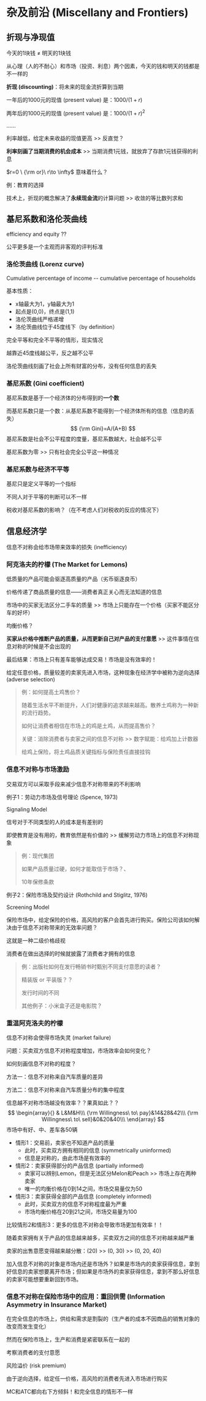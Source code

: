 # 杂及前沿 (Miscellany and Frontiers)

## 折现与净现值

今天的1块钱 $\neq$ 明天的1块钱

从心理（人的不耐心）和市场（投资、利息）两个因素，今天的钱和明天的钱都是不一样的

**折现 (discounting)**：将未来的现金流折算到当期

一年后的1000元的现值 (present value) 是：$1000/(1+r)$

两年后的1000元的现值 (present value) 是：$1000/(1+r)^2$

......

利率越低，给定未来收益的现值更高 >> 反直觉？

**利率刻画了当期消费的机会成本** >> 当期消费1元钱，就放弃了存款1元钱获得的利息

$r=0 \ {\rm or}\ r\to \infty$ 意味着什么？

例：教育的选择

技术上，折现的概念解决了**永续现金流**的计算问题 >> 收敛的等比数列求和

## 基尼系数和洛伦茨曲线

efficiency and equity ??

公平更多是一个主观而非客观的评判标准

### 洛伦茨曲线 (Lorenz curve)

Cumulative percentage of income -- cumulative percentage of households

基本性质：

- x轴最大为1，y轴最大为1
- 起点是(0,0)，终点是(1,1)
- 洛伦茨曲线严格递增
- 洛伦茨曲线位于45度线下（by definition）

完全平等和完全不平等的情形，现实情况

越靠近45度线越公平，反之越不公平

洛伦茨曲线刻画了社会上所有财富的分布，没有任何信息的丢失

### 基尼系数 (Gini coefficient)

基尼系数是基于一个经济体的分布得到的**一个数**

而基尼系数只是一个数：从基尼系数不能得到一个经济体所有的信息（信息的丢失）
$$
{\rm Gini}=A/(A+B)
$$
基尼系数是社会不公平程度的度量，基尼系数越大，社会越不公平

基尼系数为零 >> 只有社会完全公平这一种情况

### 基尼系数与经济不平等

基尼只是定义平等的一个指标

不同人对于平等的判断可以不一样

税收对基尼系数的影响？（在不考虑人们对税收的反应的情况下）

## 信息经济学

信息不对称会给市场带来效率的损失 (inefficiency)

### 阿克洛夫的柠檬 (The Market for Lemons)

低质量的产品可能会驱逐高质量的产品（劣币驱逐良币）

价格传递了商品质量的信息——消费者真正关心而无法知道的信息

市场中的买家无法区分二手车的质量 >> 市场上只能存在一个价格（买家不能区分车的好坏）

均衡价格？

**买家从价格中推断产品的质量，从而更新自己对产品的支付意愿** >> 这件事情在信息对称的时候是不会出现的

最后结果：市场上只有差车能够达成交易！市场是没有效率的！

给定任意价格，质量较差的卖家先进⼊市场，这种现象在经济学中被称为逆向选择 (adverse selection)

> 例：如何提高土鸡售价？
>
> 随着生活水平不断提升，人们对健康的追求越来越高。散养土鸡称为一种新的流行趋势。
>
> 如何让消费者相信在市场上的鸡是土鸡，从而提高售价？
>
> 关键：消除消费者与卖家之间的信息不对称 >> 数字赋能：给鸡加上计数器
>
> 给鸡上保险，将土鸡品质关键指标与保险责任直接挂钩

### 信息不对称与市场激励

交易双方可以采取手段来减少信息不对称带来的不利影响

例⼦1：劳动⼒市场及信号理论 (Spence, 1973)

Signaling Model

信号对于不同类型的人的成本是有差别的

即使教育是没有用的，教育依然是有价值的 >> 缓解劳动力市场上的信息不对称现象

> 例：现代集团
>
> 如果产品质量过硬，如何才能取信于市场？、
>
> 10年保修条款

例子2：保险市场及契约设计 (Rothchild and Stiglitz, 1976)

Screening Model

保险市场中，给定保险的价格，高风险的客户会首先进行购买。保险公司该如何解决由于信息不对称带来的无效率问题？

这就是一种二级价格歧视

消费者在做出选择的时候就披露了消费者才拥有的信息

> 例：出版社如何在发行畅销书时甄别不同支付意愿的读者？
>
> 精装版 or 平装版？？
>
> 发行时间的不同
>
> 其他例子：小米盒子还是电影院？

### 重温阿克洛夫的柠檬

信息不对称会使得市场失灵 (market failure)

问题：买卖双方信息不对称程度增加，市场效率会如何变化？

如何刻画信息不对称的程度？

方法一：信息不对称来自汽车质量的差异

⽅法⼆：信息不对称来自汽车质量分布的集中程度

信息越不对称市场越没有效率？？果真如此？？
$$
\begin{array}{}
& L&M&H\\\
{\rm Willingness\ to\ pay}&14&28&42\\\
{\rm Willingness\ to\ sell}&0&20&40\\\
\end{array}
$$
市场中有好、中、差车各50辆

- 情形1：交易前，卖家也不知道产品的质量
  - 此时，买卖双方拥有相同的信息 (symmetrically uninformed)
  - 信息是对称的，由此市场是有效率的
- 情形2：卖家获得部分的产品信息 (partially informed)
  - 卖家可以辨别Lemon，但是无法区分Melon和Peach >> 市场上存在两种卖家
  - 唯一的均衡价格在0到14之间，市场交易量仅为50
- 情形3：卖家获得全部的产品信息 (completely informed)
  - 此时，买卖双方的信息不对称程度最为严重
  - 市场均衡价格在20到21之间，市场交易量为100

比较情形2和情形3：更多的信息不对称会导致市场更加有效率！！

随着卖家拥有关于产品的信息越来越多，买卖双方之间的信息不对称越来越严重

卖家的出售意愿变得越来越分散：(20) >> (0, 30) >> (0, 20, 40)

加入信息不对称的对象是市场内还是市场外？如果是市场内的卖家获得信息，拿到好信息的卖家想要离开市场；但如果是市场外的卖家获得信息，拿到不那么好信息的卖家可能想要重新回到市场。

### 信息不对称在保险市场中的应用：重回供需 (Information Asymmetry in Insurance Market)

在完全信息的市场上，供给和需求是割裂的（生产者的成本不因商品的销售对象的改变而发生变化）

然而在保险市场上，生产和消费是紧密联系在一起的

考察消费者的支付意愿

风险溢价 (risk premium)

由于逆向选择，给定任一价格，高风险的消费者先进入市场进行购买

MC和ATC都向右下方倾斜！和完全信息的情形不一样
